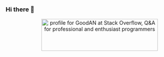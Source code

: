 ### Hi there 👋

<!--
**GOOD-AN/GOOD-AN** is a ✨ _special_ ✨ repository because its `README.md` (this file) appears on your GitHub profile.

Here are some ideas to get you started:

- 🔭 I’m currently working on ...
- 🌱 I’m currently learning ...
- 👯 I’m looking to collaborate on ...
- 🤔 I’m looking for help with ...
- 💬 Ask me about ...
- 📫 How to reach me: ...
- 😄 Pronouns: ...
- ⚡ Fun fact: ...
-->
<div align="center"> 
<a href="https://stackoverflow.com/users/17517848/goodan"><img src="https://stackoverflow.com/users/flair/17517848.png?theme=clean" width="312" height="87" alt="profile for GoodAN at Stack Overflow, Q&amp;A for professional and enthusiast programmers" title="profile for GoodAN at Stack Overflow, Q&amp;A for professional and enthusiast programmers"></a>
</div>
